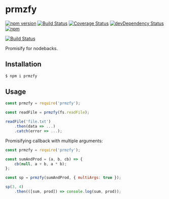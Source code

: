 prmzfy
=========
[![npm version](https://badge.fury.io/js/prmzfy.svg)](https://badge.fury.io/js/prmzfy)
[![Build Status](https://travis-ci.org/iyegoroff/prmzfy.svg?branch=master)](https://travis-ci.org/iyegoroff/prmzfy)
[![Coverage Status](https://coveralls.io/repos/github/iyegoroff/prmzfy/badge.svg?branch=master)](https://coveralls.io/github/iyegoroff/prmzfy?branch=master)
[![devDependency Status](https://david-dm.org/iyegoroff/prmzfy/dev-status.svg)](https://david-dm.org/iyegoroff/prmzfy?type=dev)
[![npm](https://img.shields.io/npm/l/express.svg)](https://www.npmjs.com/package/prmzfy)

[![Build Status](https://saucelabs.com/browser-matrix/iyegoroff.svg)](https://saucelabs.com/beta/builds/ed79bf765dd04e7f932b779453c3ac000)

Promisify for nodebacks.

## Installation

```bash
$ npm i prmzfy
```

## Usage

```javascript
const prmzfy = require('prmzfy');

const readFile = prmzfy(fs.readFile);

readFile('file.txt')
    .then(data => ...)
    .catch(error => ...);
```

Promisifying callback with multiple arguments:

```javascript
const prmzfy = require('prmzfy');

const sumAndProd = (a, b, cb) => {
    cb(null, a + b, a * b);
};

const sp = prmzfy(sumAndProd, { multiArgs: true });

sp(3, 4)
    .then(([sum, prod]) => console.log(sum, prod));
```